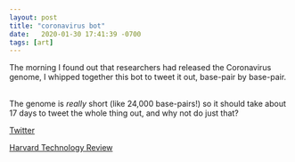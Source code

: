 ```yaml
---
layout: post
title: "coronavirus bot"
date:   2020-01-30 17:41:39 -0700
tags: [art]
---
```

The morning I found out that researchers had released the Coronavirus genome, I whipped together this bot to tweet it out, base-pair by base-pair. <br><br> 

The genome is *really* short (like 24,000 base-pairs!) so it should take about 17 days to tweet the whole thing out, and why not do just that?

<a href="https://twitter.com/coronavirus_bot">Twitter</a>

<a href="https://harvardtechnologyreview.com/2020/05/17/covid-19-art/">Harvard Technology Review</a>